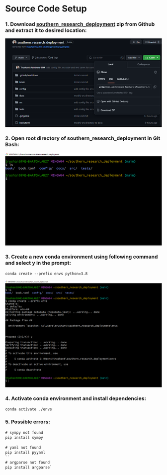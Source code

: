 # Source Code Setup

### 1. Download [southern_research_deployment](https://github.com/Trushant-Adeshara-UM/southern_research_deployment) zip from Github and extract it to desired location:
![](../assets/srcode_download.png)

### 2. Open root directory of southern_research_deployment in Git Bash:
![](../assets/srcode_git_bash.png)

### 3. Create a new conda environment using following command and select y in the prompt:
```
conda create --prefix envs python=3.8
```
![](../assets/srcode_conda_env_create.png)

### 4. Activate conda environment and install dependencies:
```
conda activate ./envs
```

### 5. Possible errors:
```
# sympy not found
pip install sympy

# yaml not found
pip install pyyaml
``
# argparse not found
pip install argparse`
